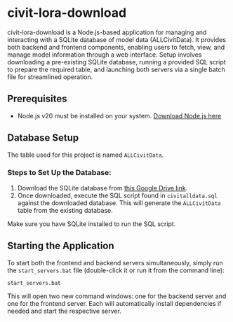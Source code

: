 # civit-lora-download

civit-lora-download is a Node.js-based application for managing and interacting with a SQLite database of model data (ALLCivitData). It provides both backend and frontend components, enabling users to fetch, view, and manage model information through a web interface. Setup involves downloading a pre-existing SQLite database, running a provided SQL script to prepare the required table, and launching both servers via a single batch file for streamlined operation.

## Prerequisites
- Node.js v20 must be installed on your system. [Download Node.js here](https://nodejs.org/en/download)


## Database Setup

The table used for this project is named `ALLCivitData`.

### Steps to Set Up the Database:
1. Download the SQLite database from [this Google Drive link](https://drive.google.com/drive/folders/1jMbwb3HUcDNB2H6n1GXt2WKK-COpbdrQ).
2. Once downloaded, execute the SQL script found in `civitalldata.sql` against the downloaded database. This will generate the `ALLCivitData` table from the existing database.

Make sure you have SQLite installed to run the SQL script.

## Starting the Application

To start both the frontend and backend servers simultaneously, simply run the `start_servers.bat` file (double-click it or run it from the command line):

```
start_servers.bat
```

This will open two new command windows: one for the backend server and one for the frontend server. Each will automatically install dependencies if needed and start the respective server.
